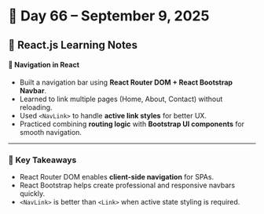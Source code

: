 # 📅 Day 66 – September 9, 2025  

## 🎯 React.js Learning Notes  

#### 🔹 Navigation in React  
- Built a navigation bar using **React Router DOM + React Bootstrap Navbar**.  
- Learned to link multiple pages (Home, About, Contact) without reloading.  
- Used `<NavLink>` to handle **active link styles** for better UX.  
- Practiced combining **routing logic** with **Bootstrap UI components** for smooth navigation.  

---

### 🧠 Key Takeaways  
- React Router DOM enables **client-side navigation** for SPAs.  
- React Bootstrap helps create professional and responsive navbars quickly.  
- `<NavLink>` is better than `<Link>` when active state styling is required.  
